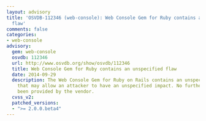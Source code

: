 ```yaml
---
layout: advisory
title: 'OSVDB-112346 (web-console): Web Console Gem for Ruby contains an unspecified
  flaw'
comments: false
categories:
- web-console
advisory:
  gem: web-console
  osvdb: 112346
  url: http://www.osvdb.org/show/osvdb/112346
  title: Web Console Gem for Ruby contains an unspecified flaw
  date: 2014-09-29
  description: The Web Console Gem for Ruby on Rails contains an unspecified flaw
    that may allow an attacker to have an unspecified impact. No further details have
    been provided by the vendor.
  cvss_v2: 
  patched_versions:
  - ">= 2.0.0.beta4"
---
```

